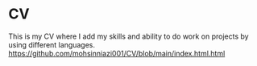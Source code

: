 # CV
This is my CV where I add my skills and ability to do work on projects by using different languages.
https://github.com/mohsinniazi001/CV/blob/main/index.html.html
